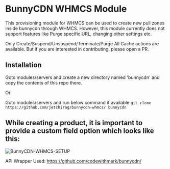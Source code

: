 # BunnyCDN WHMCS Module
This provisioning module for WHMCS can be used to create new pull zones inside bunnycdn through WHMCS. However, this module currently does not support features like Purge specific URL, changing other settings etc.

Only Create/Suspend/Unsuspend/Terminate/Purge All Cache actions are available. But if you are interested in contributing, please open a PR.


## Installation
Goto modules/servers and create a new directory named 'bunnycdn' and copy the contents of this repo there.

Or

Goto modules/servers and run below command if available
``
git clone https://github.com/jetchirag/bunnycdn-whmcs/ bunnycdn
``

## While creating a product, it is important to provide a custom field option which looks like this:

![BunnyCDN-WHMCS-SETUP](https://i.imgur.com/L4z79OU.png)

API Wrapper Used: https://github.com/codewithmark/bunnycdn/
